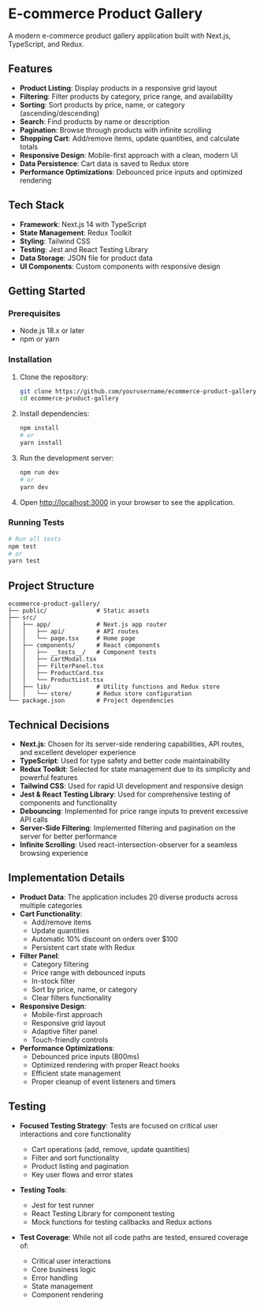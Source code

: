 # E-commerce Product Gallery

A modern e-commerce product gallery application built with Next.js, TypeScript, and Redux.

## Features

- **Product Listing**: Display products in a responsive grid layout
- **Filtering**: Filter products by category, price range, and availability
- **Sorting**: Sort products by price, name, or category (ascending/descending)
- **Search**: Find products by name or description
- **Pagination**: Browse through products with infinite scrolling
- **Shopping Cart**: Add/remove items, update quantities, and calculate totals
- **Responsive Design**: Mobile-first approach with a clean, modern UI
- **Data Persistence**: Cart data is saved to Redux store
- **Performance Optimizations**: Debounced price inputs and optimized rendering

## Tech Stack

- **Framework**: Next.js 14 with TypeScript
- **State Management**: Redux Toolkit
- **Styling**: Tailwind CSS
- **Testing**: Jest and React Testing Library
- **Data Storage**: JSON file for product data
- **UI Components**: Custom components with responsive design

## Getting Started

### Prerequisites

- Node.js 18.x or later
- npm or yarn

### Installation

1. Clone the repository:

   ```bash
   git clone https://github.com/yourusername/ecommerce-product-gallery.git
   cd ecommerce-product-gallery
   ```

2. Install dependencies:

   ```bash
   npm install
   # or
   yarn install
   ```

3. Run the development server:

   ```bash
   npm run dev
   # or
   yarn dev
   ```

4. Open [http://localhost:3000](http://localhost:3000) in your browser to see the application.

### Running Tests

```bash
# Run all tests
npm test
# or
yarn test
```

## Project Structure

```
ecommerce-product-gallery/
├── public/              # Static assets
├── src/
│   ├── app/             # Next.js app router
│   │   ├── api/         # API routes
│   │   └── page.tsx     # Home page
│   ├── components/      # React components
│   │   ├── __tests__/   # Component tests
│   │   ├── CartModal.tsx
│   │   ├── FilterPanel.tsx
│   │   ├── ProductCard.tsx
│   │   └── ProductList.tsx
│   ├── lib/             # Utility functions and Redux store
│   │   └── store/       # Redux store configuration
└── package.json         # Project dependencies
```

## Technical Decisions

- **Next.js**: Chosen for its server-side rendering capabilities, API routes, and excellent developer experience
- **TypeScript**: Used for type safety and better code maintainability
- **Redux Toolkit**: Selected for state management due to its simplicity and powerful features
- **Tailwind CSS**: Used for rapid UI development and responsive design
- **Jest & React Testing Library**: Used for comprehensive testing of components and functionality
- **Debouncing**: Implemented for price range inputs to prevent excessive API calls
- **Server-Side Filtering**: Implemented filtering and pagination on the server for better performance
- **Infinite Scrolling**: Used react-intersection-observer for a seamless browsing experience

## Implementation Details

- **Product Data**: The application includes 20 diverse products across multiple categories
- **Cart Functionality**:
  - Add/remove items
  - Update quantities
  - Automatic 10% discount on orders over $100
  - Persistent cart state with Redux
- **Filter Panel**:
  - Category filtering
  - Price range with debounced inputs
  - In-stock filter
  - Sort by price, name, or category
  - Clear filters functionality
- **Responsive Design**:
  - Mobile-first approach
  - Responsive grid layout
  - Adaptive filter panel
  - Touch-friendly controls
- **Performance Optimizations**:
  - Debounced price inputs (800ms)
  - Optimized rendering with proper React hooks
  - Efficient state management
  - Proper cleanup of event listeners and timers

## Testing

- **Focused Testing Strategy**: Tests are focused on critical user interactions and core functionality

  - Cart operations (add, remove, update quantities)
  - Filter and sort functionality
  - Product listing and pagination
  - Key user flows and error states

- **Testing Tools**:
  - Jest for test runner
  - React Testing Library for component testing
  - Mock functions for testing callbacks and Redux actions
- **Test Coverage**: While not all code paths are tested, ensured coverage of:
  - Critical user interactions
  - Core business logic
  - Error handling
  - State management
  - Component rendering
